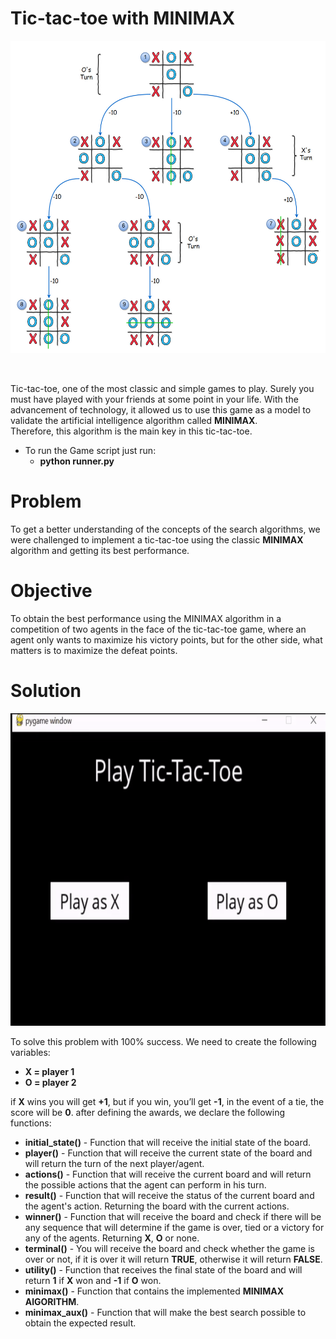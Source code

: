 # Tic-tac-toe with MINIMAX<br/>
<p align="center">
  <img src="./images/minimax-2.jpg" width="700px" height="500px"/>
</p><br/>

Tic-tac-toe, one of the most classic and simple games to play. Surely you must have played with your friends at some point in your life.
With the advancement of technology, it allowed us to use this game as a model to validate the artificial intelligence algorithm called <b>MINIMAX</b>.<br/>
Therefore, this algorithm is the main key in this tic-tac-toe.

- To run the Game script just run:
    - <b>python runner.py</b>
 
# Problem<br/>
To get a better understanding of the concepts of the search algorithms, we were challenged to implement a tic-tac-toe using the classic <b>MINIMAX</b> 
algorithm and getting its best performance.

# Objective<br/>
To obtain the best performance using the MINIMAX algorithm in a competition of two agents in the face of the tic-tac-toe game, where an agent only wants 
to maximize his victory points, but for the other side, what matters is to maximize the defeat points.

# Solution <br/>
<p align="center">
  <img src="./images/Tic-tac-toe.gif" width="700px" height="500px"/>
</p>

To solve this problem with 100% success. We need to create the following variables:<br/>
- <b>X = player 1</b>
- <b>O = player 2</b>

if <b>X</b> wins you will get <b>+1</b>, but if you win, you’ll get <b>-1</b>, in the event of a tie, the score will be <b>0</b>.
after defining the awards, we declare the following functions:
   
- <b>initial_state()</b> - Function that will receive the initial state of the board.<br/>
- <b>player()</b> - Function that will receive the current state of the board and will return the turn of the next player/agent.<br/>
- <b>actions()</b> - Function that will receive the current board and will return the possible actions that the agent can perform in his turn.<br/>
- <b>result()</b> - Function that will receive the status of the current board and the agent's action. Returning the board with the current actions.<br/>
- <b>winner()</b> - Function that will receive the board and check if there will be any sequence that will determine if the game is over, tied or a victory for any of the agents. Returning <b>X</b>, <b>O</b> or none.<br/>
- <b>terminal()</b> - You will receive the board and check whether the game is over or not, if it is over it will return <b>TRUE</b>, otherwise it will return <b>FALSE</b>.<br/>
- <b>utility()</b> - Function that receives the final state of the board and will return <b>1</b> if <b>X</b> won and <b>-1</b> if <b>O</b> won.<br/>
- <b>minimax()</b> - Function that contains the implemented <b>MINIMAX AlGORITHM</b>.<br/>
- <b>minimax_aux()</b> - Function that will make the best search possible to obtain the expected result.<br/>
